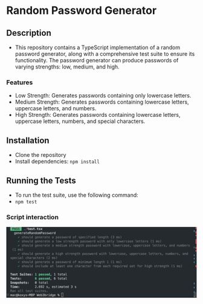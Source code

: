 # Random Password Generator

## Description

- This repository contains a TypeScript implementation of a random password generator, along with a comprehensive test suite to ensure its functionality. The password generator can produce passwords of varying strengths: low, medium, and high.

### Features

- Low Strength: Generates passwords containing only lowercase letters.
- Medium Strength: Generates passwords containing lowercase letters, uppercase letters, and numbers.
- High Strength: Generates passwords containing lowercase letters, uppercase letters, numbers, and special characters.

## Installation

- Clone the repository
- Install dependencies: `npm install
`


## Running the Tests

- To run the test suite, use the following command:
- `npm test`



### Script interaction

![Script](./testImage.png)




